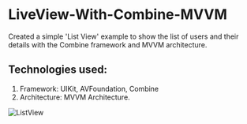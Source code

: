 # LiveView-With-Combine-MVVM
Created a simple 'List View' example to show the list of users and their details with the Combine framework and MVVM architecture.

## Technologies used:
  1. Framework: UIKit, AVFoundation, Combine
  2. Architecture: MVVM Architecture.




![ListView](https://user-images.githubusercontent.com/29178012/205894743-6966baeb-b3ac-4b05-982b-87484ef20673.svg)
